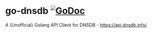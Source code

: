 go-dnsdb [![GoDoc][doc-img]][doc]
======
A (Unofficial) Golang API Client for DNSDB - https://api.dnsdb.info/

[doc-img]: https://godoc.org/github.com/bored-engineer/go-dnsdb?status.svg
[doc]: https://godoc.org/github.com/bored-engineer/go-dnsdb

